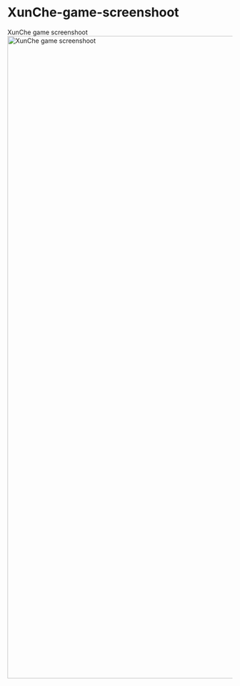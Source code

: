 # XunChe-game-screenshoot
XunChe game screenshoot
<img width="1440" alt="XunChe game screenshoot" src="https://github.com/scx0503/XunChe-game-screenshoot/assets/152353643/85ce0bfe-e9d8-42c8-8256-ac58151a35e6">

